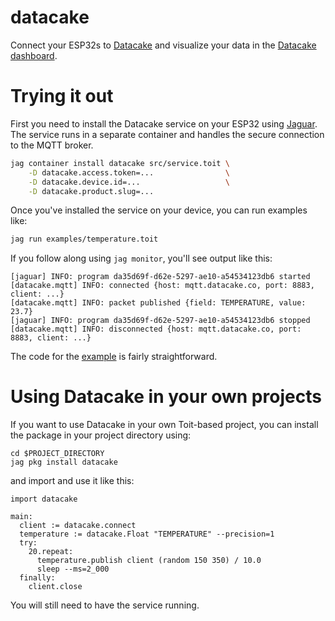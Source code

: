 # datacake
Connect your ESP32s to [Datacake](https://datacake.co/) and visualize your data in the 
[Datacake dashboard](https://app.datacake.de/).

# Trying it out
First you need to install the Datacake service on your ESP32 using 
[Jaguar](https://github.com/toitlang/jaguar). 
The service runs in a separate container and handles the secure connection
to the MQTT broker.

``` sh
jag container install datacake src/service.toit \
    -D datacake.access.token=...                \
    -D datacake.device.id=...                   \
    -D datacake.product.slug=...
```

Once you've installed the service on your device, you can run examples like:
    
``` sh
jag run examples/temperature.toit
```

If you follow along using `jag monitor`, you'll see output like this:

```
[jaguar] INFO: program da35d69f-d62e-5297-ae10-a54534123db6 started
[datacake.mqtt] INFO: connected {host: mqtt.datacake.co, port: 8883, client: ...}
[datacake.mqtt] INFO: packet published {field: TEMPERATURE, value: 23.7}
[jaguar] INFO: program da35d69f-d62e-5297-ae10-a54534123db6 stopped
[datacake.mqtt] INFO: disconnected {host: mqtt.datacake.co, port: 8883, client: ...}
```

The code for the [example](https://github.com/toitware/toit-datacake/blob/main/examples/temperature.toit) 
is fairly straightforward. 

# Using Datacake in your own projects
If you want to use Datacake in your own Toit-based project, you
can install the package in your project directory using:

```
cd $PROJECT_DIRECTORY
jag pkg install datacake
```

and import and use it like this:

```
import datacake

main:
  client := datacake.connect
  temperature := datacake.Float "TEMPERATURE" --precision=1
  try:
    20.repeat:
      temperature.publish client (random 150 350) / 10.0
      sleep --ms=2_000
  finally:
    client.close
```

You will still need to have the service running.
